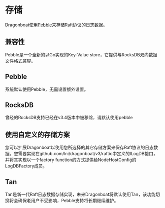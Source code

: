 # 存储 #

Dragonboat使用[Pebble](https://github.com/cockroachdb/pebble)来存储Raft协议的日志数据。

## 兼容性 ##

Pebble是一个全新的以Go实现的Key-Value store，它提供与RocksDB双向数据文件格式兼容。

## Pebble ##

系统默认使用Pebble，无需设置额外设置。

## RocksDB ##

曾经的RocksDB支持已经在v3.4版本中被移除，请默认使用pebble

## 使用自定义的存储方案 ##

您可以扩展Dragonboat以使用您所选择的其它存储方案来保存Raft协议的日志数据。您需要实现在github.com/lni/dragonboat/v3/raftio中定义的ILogDB接口，并将其实现以一个factory function的方式提供给NodeHostConfig的LogDBFactory成员。

## Tan

Tan是新一代Raft日志数据存储实现，未来Dragonboat将默认使用Tan，该功能切换将会确保老用户不受影响，Pebble支持将长期继续维护。
